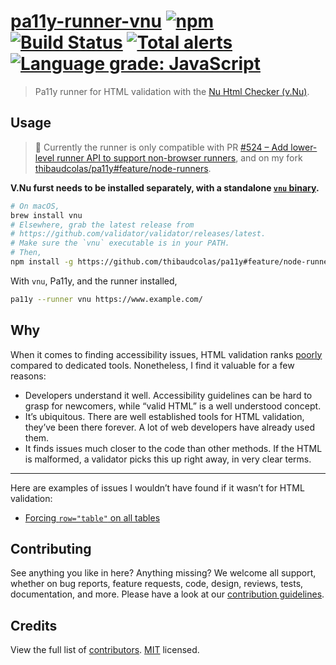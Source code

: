 # [pa11y-runner-vnu](https://www.npmjs.com/package/pa11y-runner-vnu) [![npm](https://img.shields.io/npm/v/pa11y-runner-vnu.svg)](https://www.npmjs.com/package/pa11y-runner-vnu) [![Build Status](https://travis-ci.com/thibaudcolas/pa11y-runner-vnu.svg?branch=master)](https://travis-ci.com/thibaudcolas/pa11y-runner-vnu) [![Total alerts](https://img.shields.io/lgtm/alerts/g/thibaudcolas/pa11y-runner-vnu.svg?logo=lgtm&logoWidth=18)](https://lgtm.com/projects/g/thibaudcolas/pa11y-runner-vnu/alerts/) [![Language grade: JavaScript](https://img.shields.io/lgtm/grade/javascript/g/thibaudcolas/pa11y-runner-vnu.svg?logo=lgtm&logoWidth=18)](https://lgtm.com/projects/g/thibaudcolas/pa11y-runner-vnu/context:javascript)

> Pa11y runner for HTML validation with the [Nu Html Checker (v.Nu)](https://validator.github.io/validator/).

## Usage

> 🚧 Currently the runner is only compatible with PR [#524 – Add lower-level runner API to support non-browser runners](https://github.com/pa11y/pa11y/pull/524), and on my fork [thibaudcolas/pa11y#feature/node-runners](https://github.com/thibaudcolas/pa11y#feature/node-runners).

**V.Nu furst needs to be installed separately, with a standalone [`vnu` binary](https://validator.github.io/validator/).**

```sh
# On macOS,
brew install vnu
# Elsewhere, grab the latest release from
# https://github.com/validator/validator/releases/latest.
# Make sure the `vnu` executable is in your PATH.
# Then,
npm install -g https://github.com/thibaudcolas/pa11y#feature/node-runners pa11y-runner-vnu
```

With `vnu`, Pa11y, and the runner installed,

```sh
pa11y --runner vnu https://www.example.com/
```

## Why

When it comes to finding accessibility issues, HTML validation ranks [poorly](https://alphagov.github.io/accessibility-tool-audit/) compared to dedicated tools. Nonetheless, I find it valuable for a few reasons:

- Developers understand it well. Accessibility guidelines can be hard to grasp for newcomers, while “valid HTML” is a well understood concept.
- It’s ubiquitous. There are well established tools for HTML validation, they’ve been there forever. A lot of web developers have already used them.
- It finds issues much closer to the code than other methods. If the HTML is malformed, a validator picks this up right away, in very clear terms.

---

Here are examples of issues I wouldn’t have found if it wasn’t for HTML validation:

- [Forcing `row="table"` on all tables](https://github.com/wagtail/wagtail/pull/5977)

## Contributing

See anything you like in here? Anything missing? We welcome all support, whether on bug reports, feature requests, code, design, reviews, tests, documentation, and more. Please have a look at our [contribution guidelines](docs/CONTRIBUTING.md).

## Credits

View the full list of [contributors](https://github.com/thibaudcolas/pa11y-runner-vnu/graphs/contributors). [MIT](LICENSE) licensed.

```

```
